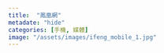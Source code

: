 ```yaml
---
title:  "鳳凰網"
metadate: "hide"
categories: [手機, 媒體]
image: "/assets/images/ifeng_mobile_1.jpg"
---
```

